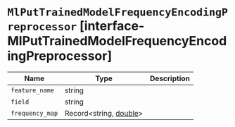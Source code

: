 # `MlPutTrainedModelFrequencyEncodingPreprocessor` [interface-MlPutTrainedModelFrequencyEncodingPreprocessor]

| Name | Type | Description |
| - | - | - |
| `feature_name` | string | &nbsp; |
| `field` | string | &nbsp; |
| `frequency_map` | Record<string, [double](./double.md)> | &nbsp; |
